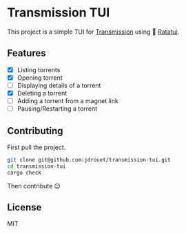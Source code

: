 # Transmission TUI

This project is a simple TUI for [Transmission](https://transmissionbt.com/) using 🐀 [Ratatui](https://ratatui.rs/).

## Features

- [x] Listing torrents
- [x] Opening torrent
- [ ] Displaying details of a torrent
- [x] Deleting a torrent
- [ ] Adding a torrent from a magnet link
- [ ] Pausing/Restarting a torrent

## Contributing

First pull the project.

```bash
git clone git@github.com:jdrouet/transmission-tui.git
cd transmission-tui
cargo check
```

Then contribute 😉

## License

MIT
